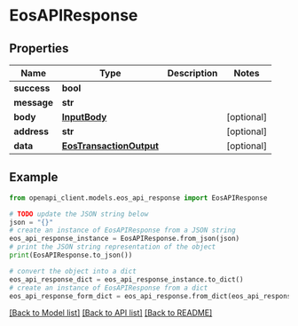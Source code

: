 # EosAPIResponse


## Properties

Name | Type | Description | Notes
------------ | ------------- | ------------- | -------------
**success** | **bool** |  | 
**message** | **str** |  | 
**body** | [**InputBody**](InputBody.md) |  | [optional] 
**address** | **str** |  | [optional] 
**data** | [**EosTransactionOutput**](EosTransactionOutput.md) |  | [optional] 

## Example

```python
from openapi_client.models.eos_api_response import EosAPIResponse

# TODO update the JSON string below
json = "{}"
# create an instance of EosAPIResponse from a JSON string
eos_api_response_instance = EosAPIResponse.from_json(json)
# print the JSON string representation of the object
print(EosAPIResponse.to_json())

# convert the object into a dict
eos_api_response_dict = eos_api_response_instance.to_dict()
# create an instance of EosAPIResponse from a dict
eos_api_response_form_dict = eos_api_response.from_dict(eos_api_response_dict)
```
[[Back to Model list]](../README.md#documentation-for-models) [[Back to API list]](../README.md#documentation-for-api-endpoints) [[Back to README]](../README.md)


